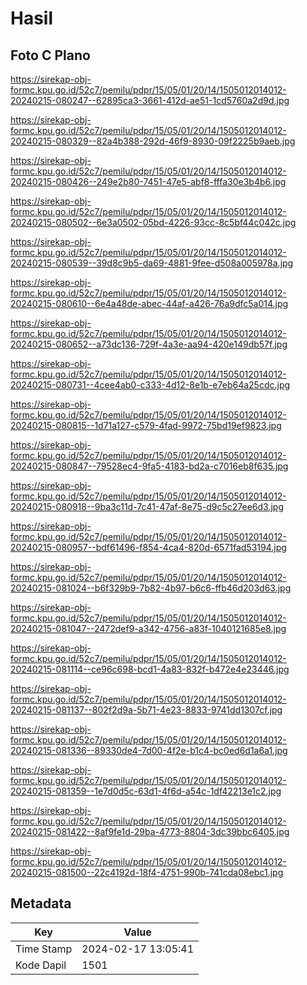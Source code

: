 # Hasil

## Foto C Plano

https://sirekap-obj-formc.kpu.go.id/52c7/pemilu/pdpr/15/05/01/20/14/1505012014012-20240215-080247--62895ca3-3661-412d-ae51-1cd5760a2d9d.jpg

https://sirekap-obj-formc.kpu.go.id/52c7/pemilu/pdpr/15/05/01/20/14/1505012014012-20240215-080329--82a4b388-292d-46f9-8930-09f2225b9aeb.jpg

https://sirekap-obj-formc.kpu.go.id/52c7/pemilu/pdpr/15/05/01/20/14/1505012014012-20240215-080426--249e2b80-7451-47e5-abf8-fffa30e3b4b6.jpg

https://sirekap-obj-formc.kpu.go.id/52c7/pemilu/pdpr/15/05/01/20/14/1505012014012-20240215-080502--6e3a0502-05bd-4226-93cc-8c5bf44c042c.jpg

https://sirekap-obj-formc.kpu.go.id/52c7/pemilu/pdpr/15/05/01/20/14/1505012014012-20240215-080539--39d8c9b5-da69-4881-9fee-d508a005978a.jpg

https://sirekap-obj-formc.kpu.go.id/52c7/pemilu/pdpr/15/05/01/20/14/1505012014012-20240215-080610--6e4a48de-abec-44af-a426-76a9dfc5a014.jpg

https://sirekap-obj-formc.kpu.go.id/52c7/pemilu/pdpr/15/05/01/20/14/1505012014012-20240215-080652--a73dc136-729f-4a3e-aa94-420e149db57f.jpg

https://sirekap-obj-formc.kpu.go.id/52c7/pemilu/pdpr/15/05/01/20/14/1505012014012-20240215-080731--4cee4ab0-c333-4d12-8e1b-e7eb64a25cdc.jpg

https://sirekap-obj-formc.kpu.go.id/52c7/pemilu/pdpr/15/05/01/20/14/1505012014012-20240215-080815--1d71a127-c579-4fad-9972-75bd19ef9823.jpg

https://sirekap-obj-formc.kpu.go.id/52c7/pemilu/pdpr/15/05/01/20/14/1505012014012-20240215-080847--79528ec4-9fa5-4183-bd2a-c7016eb8f635.jpg

https://sirekap-obj-formc.kpu.go.id/52c7/pemilu/pdpr/15/05/01/20/14/1505012014012-20240215-080918--9ba3c11d-7c41-47af-8e75-d9c5c27ee6d3.jpg

https://sirekap-obj-formc.kpu.go.id/52c7/pemilu/pdpr/15/05/01/20/14/1505012014012-20240215-080957--bdf61496-f854-4ca4-820d-6571fad53194.jpg

https://sirekap-obj-formc.kpu.go.id/52c7/pemilu/pdpr/15/05/01/20/14/1505012014012-20240215-081024--b6f329b9-7b82-4b97-b6c6-ffb46d203d63.jpg

https://sirekap-obj-formc.kpu.go.id/52c7/pemilu/pdpr/15/05/01/20/14/1505012014012-20240215-081047--2472def9-a342-4756-a83f-1040121685e8.jpg

https://sirekap-obj-formc.kpu.go.id/52c7/pemilu/pdpr/15/05/01/20/14/1505012014012-20240215-081114--ce96c698-bcd1-4a83-832f-b472e4e23446.jpg

https://sirekap-obj-formc.kpu.go.id/52c7/pemilu/pdpr/15/05/01/20/14/1505012014012-20240215-081137--802f2d9a-5b71-4e23-8833-9741dd1307cf.jpg

https://sirekap-obj-formc.kpu.go.id/52c7/pemilu/pdpr/15/05/01/20/14/1505012014012-20240215-081336--89330de4-7d00-4f2e-b1c4-bc0ed6d1a6a1.jpg

https://sirekap-obj-formc.kpu.go.id/52c7/pemilu/pdpr/15/05/01/20/14/1505012014012-20240215-081359--1e7d0d5c-63d1-4f6d-a54c-1df42213e1c2.jpg

https://sirekap-obj-formc.kpu.go.id/52c7/pemilu/pdpr/15/05/01/20/14/1505012014012-20240215-081422--8af9fe1d-29ba-4773-8804-3dc39bbc6405.jpg

https://sirekap-obj-formc.kpu.go.id/52c7/pemilu/pdpr/15/05/01/20/14/1505012014012-20240215-081500--22c4192d-18f4-4751-990b-741cda08ebc1.jpg


## Metadata

| Key        | Value               |
| ---------- | ------------------- |
| Time Stamp | 2024-02-17 13:05:41 |
| Kode Dapil | 1501                |



